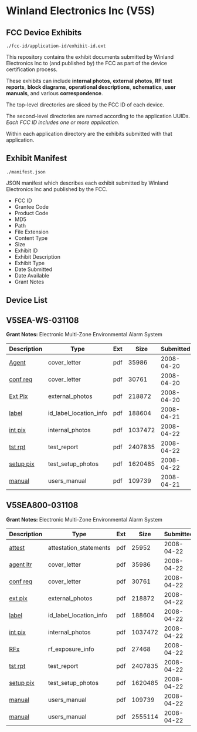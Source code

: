 # Winland Electronics Inc (V5S)
## FCC Device Exhibits

```
./fcc-id/application-id/exhibit-id.ext
```

This repository contains the exhibit documents submitted by Winland Electronics Inc to (and published by) the FCC as part of the device certification process.

These exhibits can include **internal photos**, **external photos**, **RF test reports**, **block diagrams**, **operational descriptions**, **schematics**, **user manuals**, and various **correspondence**.

The top-level directories are sliced by the FCC ID of each device.

The second-level directories are named according to the application UUIDs. *Each FCC ID includes one or more application.*

Within each application directory are the exhibits submitted with that application. 

## Exhibit Manifest

```
./manifest.json
```

JSON manifest which describes each exhibit submitted by Winland Electronics Inc and published by the FCC.

- FCC ID
- Grantee Code
- Product Code
- MD5
- Path
- File Extension
- Content Type
- Size
- Exhibit ID
- Exhibit Description
- Exhibit Type
- Date Submitted
- Date Available
- Grant Notes

## Device List
## V5SEA-WS-031108
**Grant Notes:** Electronic Multi-Zone Environmental Alarm System

| Description | Type | Ext | Size | Submitted | Available |
| ----------- | ---- | --- | ---- | --------- | --------- |
| [Agent](V5SEA-WS-031108/96bdc914b889948b65d95c78eef66ff1/930410.pdf) | cover_letter | pdf | 35986 | 2008-04-20 | 2008-04-26 |
| [conf req](V5SEA-WS-031108/96bdc914b889948b65d95c78eef66ff1/930411.pdf) | cover_letter | pdf | 30761 | 2008-04-20 | 2008-04-26 |
| [Ext Pix](V5SEA-WS-031108/96bdc914b889948b65d95c78eef66ff1/930412.pdf) | external_photos | pdf | 218872 | 2008-04-20 | 2008-04-26 |
| [label](V5SEA-WS-031108/96bdc914b889948b65d95c78eef66ff1/930624.pdf) | id_label_location_info | pdf | 188604 | 2008-04-21 | 2008-04-26 |
| [int pix](V5SEA-WS-031108/96bdc914b889948b65d95c78eef66ff1/931246.pdf) | internal_photos | pdf | 1037472 | 2008-04-22 | 2008-04-26 |
| [tst rpt](V5SEA-WS-031108/96bdc914b889948b65d95c78eef66ff1/931244.pdf) | test_report | pdf | 2407835 | 2008-04-22 | 2008-04-26 |
| [setup pix](V5SEA-WS-031108/96bdc914b889948b65d95c78eef66ff1/931245.pdf) | test_setup_photos | pdf | 1620485 | 2008-04-22 | 2008-04-26 |
| [manual](V5SEA-WS-031108/96bdc914b889948b65d95c78eef66ff1/930633.pdf) | users_manual | pdf | 109739 | 2008-04-21 | 2008-04-26 |
## V5SEA800-031108
**Grant Notes:** Electronic Multi-Zone Environmental Alarm System

| Description | Type | Ext | Size | Submitted | Available |
| ----------- | ---- | --- | ---- | --------- | --------- |
| [attest](V5SEA800-031108/ce8362e21104634e304640c9df3022d4/931251.pdf) | attestation_statements | pdf | 25952 | 2008-04-22 | 2008-04-26 |
| [agent ltr](V5SEA800-031108/ce8362e21104634e304640c9df3022d4/930410.pdf) | cover_letter | pdf | 35986 | 2008-04-22 | 2008-04-26 |
| [conf req](V5SEA800-031108/ce8362e21104634e304640c9df3022d4/930411.pdf) | cover_letter | pdf | 30761 | 2008-04-22 | 2008-04-26 |
| [ext pix](V5SEA800-031108/ce8362e21104634e304640c9df3022d4/930412.pdf) | external_photos | pdf | 218872 | 2008-04-22 | 2008-04-26 |
| [label](V5SEA800-031108/ce8362e21104634e304640c9df3022d4/930624.pdf) | id_label_location_info | pdf | 188604 | 2008-04-22 | 2008-04-26 |
| [int pix](V5SEA800-031108/ce8362e21104634e304640c9df3022d4/931246.pdf) | internal_photos | pdf | 1037472 | 2008-04-22 | 2008-04-26 |
| [RFx](V5SEA800-031108/ce8362e21104634e304640c9df3022d4/931256.pdf) | rf_exposure_info | pdf | 27468 | 2008-04-22 | 2008-04-26 |
| [tst rpt](V5SEA800-031108/ce8362e21104634e304640c9df3022d4/931244.pdf) | test_report | pdf | 2407835 | 2008-04-22 | 2008-04-26 |
| [setup pix](V5SEA800-031108/ce8362e21104634e304640c9df3022d4/931245.pdf) | test_setup_photos | pdf | 1620485 | 2008-04-22 | 2008-04-26 |
| [manual](V5SEA800-031108/ce8362e21104634e304640c9df3022d4/930633.pdf) | users_manual | pdf | 109739 | 2008-04-22 | 2008-04-26 |
| [manual](V5SEA800-031108/ce8362e21104634e304640c9df3022d4/931260.pdf) | users_manual | pdf | 2555114 | 2008-04-22 | 2008-04-26 |
